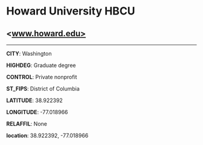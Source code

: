 # Howard University HBCU
## <www.howard.edu>
---
**CITY**: Washington

**HIGHDEG**: Graduate degree

**CONTROL**: Private nonprofit

**ST_FIPS**: District of Columbia

**LATITUDE**: 38.922392

**LONGITUDE**: -77.018966

**RELAFFIL**: None

**location**: 38.922392, -77.018966
